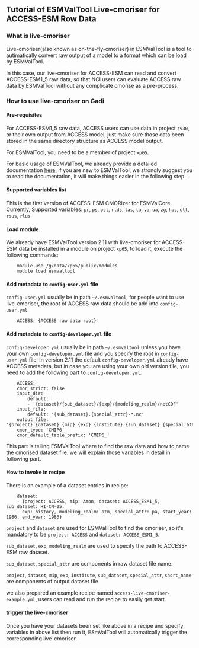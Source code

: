 ## Tutorial of ESMValTool Live-cmoriser for ACCESS-ESM Row Data

### What is live-cmoriser

Live-cmoriser(also known as on-the-fly-cmoriser) in ESMValTool is a tool to autimatically convert raw output of a model to a format which can be load by ESMValTool.

In this case, our live-cmoriser for ACCESS-ESM can read and convert ACCESS-ESM1_5 raw data, so that NCI users can evaluate ACCESS raw data by ESMValTool without any complicate cmorise as a pre-process.

### How to use live-cmoriser on Gadi

#### Pre-requisites

For ACCESS-ESM1_5 raw data, ACCESS users can use data in project `zv30`, or their own output from ACCESS model, just make sure those data been stored in the same directory structure as ACCESS model output.

For ESMValTool, you need to be a member of project `xp65`.

For basic usage of ESMValTool, we already provide a detailed documentation [here](https://access-hive.org.au/model_evaluation/model_evaluation_on_gadi/model_evaluation_on_gadi_esmvaltool/), if you are new to ESMValTool, we strongly suggest you to read the documentation, it will make things easier in the following step.

#### Supported variables list

This is the first version of ACCESS-ESM CMORizer for ESMValCore. Currently, 
  Supported variables: ``pr``, ``ps``, ``psl``, ``rlds``, ``tas``, ``ta``, ``va``,
  ``ua``, ``zg``, ``hus``, ``clt``, ``rsus``, ``rlus``.


#### Load module

We already have ESMValTool version 2.11 with live-cmoriser for ACCESS-ESM data be installed in a module on project `xp65`, to load it, execute the following commands:
```
    module use /g/data/xp65/public/modules
    module load esmvaltool
```


#### Add metadata to `config-user.yml` file

`config-user.yml` usually be in path `~/.esmvaltool`, for people want to use live-cmoriser, the root of ACCESS raw data should be add into `config-user.yml`.
```
    ACCESS: {ACCESS raw data root}
```


#### Add metadata to `config-developer.yml` file

`config-developer.yml` usually be in path `~/.esmvaltool` unless you have your own `config-developer.yml` file and you specify the root in `config-user.yml` file. In version 2.11 the default `config-developer.yml` already have ACCESS metadata, but in case you are using your own old version file, you need to add the following part to `config-developer.yml`.
```
    ACCESS:
    cmor_strict: false
    input_dir:
        default:
        - '{dataset}/{sub_dataset}/{exp}/{modeling_realm}/netCDF'
    input_file:
        default: '{sub_dataset}.{special_attr}-*.nc'
    output_file: '{project}_{dataset}_{mip}_{exp}_{institute}_{sub_dataset}_{special_attr}_{short_name}'
    cmor_type: 'CMIP6'
    cmor_default_table_prefix: 'CMIP6_'
``` 

This part is telling ESMValTool where to find the raw data and how to name the cmorised dataset file. we will explain those variables in detail in following part.

#### How to invoke in recipe

There is an example of a dataset entries in recipe:
```
    dataset:
    - {project: ACCESS, mip: Amon, dataset: ACCESS_ESM1_5, sub_dataset: HI-CN-05, 
      exp: history, modeling_realm: atm, special_attr: pa, start_year: 1986, end_year: 1986}
```

`project` and `dataset` are used for ESMValTool to find the cmoriser, so it's mandatory to be `project: ACCESS` and `dataset: ACCESS_ESM1_5`.

`sub_dataset`, `exp`, `modeling_realm` are used to specify the path to ACCESS-ESM raw dataset.

`sub_dataset`, `special_attr` are components in raw dataset file name.

`project`, `dataset`, `mip`, `exp`, `institute`, `sub_dataset`, `special_attr`, `short_name` are components of output dataset file.

we also prepared an example recipe named `access-live-cmoriser-example.yml`, users can read and run the recipe to easily get start.

#### trigger the live-cmoriser

Once you have your datasets been set like above in a recipe and specify variables in above list then run it, ESmValTool will automatically trigger the corresponding live-cmoriser. 